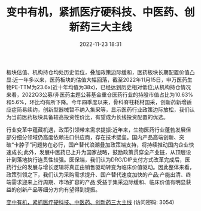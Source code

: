 ﻿---
title: 变中有机，紧抓医疗硬科技、中医药、创新药三大主线
date: 2022-11-23 18:31
tags:
- 医药生物行业
updated: 1970-01-01 08:00:00
---

板块估值、机构持仓均处历史低位，叠加政策边际缓和，医药板块长期配置价值凸显:近一年多以来，医药板块的估值大幅回落，截至2022年11月15日，申万医药生物PE-TTM为23.6x(近十年均值为38x)，已经达到历史相对低位;从机构持仓情况来看，2022Q3公募/非医药主题公募基金重仓医药行业的持股市值占比为10.63%和5.6%，环比均有所下降。今年四季度以来，骨科脊柱耗材国采，创新药新增适应症简易续约，创新型器械暂不纳入集采等，显示医药行业政策边际放松，我们认为当前医药板块具备较高投资性价比，有望成为长线投资配置的优选。
<!-- more -->
行业变革中蕴藏机遇，政策引领带来需求提振:近年来，生物医药行业蓬勃发展但部分细分领域仍高度依赖进口供应商，存在技术壁垒。国内产品高端创新、突破“卡脖子”问题势在必行，国产替代浪潮叠加政策端支持，将持续推动国内企业快速成长;此外，发展中医药已上升为国家战略，鼓励政策贯穿全产业链，从顶层设计到落地执行连贯性较强。医保端，我们认为DRG/DIP支付方式改革完成后，医药行业的发展与增长逻辑将真正由销售驱动转变为临床价值驱动。因此整体来看，政策引领之下，我们认为采购需求提升、国产替代速度加快的产品;产能出清、终端需求迎来上行周期、市场扩容的产品;受益于集采边际缓和、临床价值有明显获益的创新产品等细分方向有望得到提振。

[变中有机，紧抓医疗硬科技、中医药、创新药三大主线](https://url12.ctfile.com/f/3948612-730743587-2adda4?p=3054)
(访问密码: 3054)
